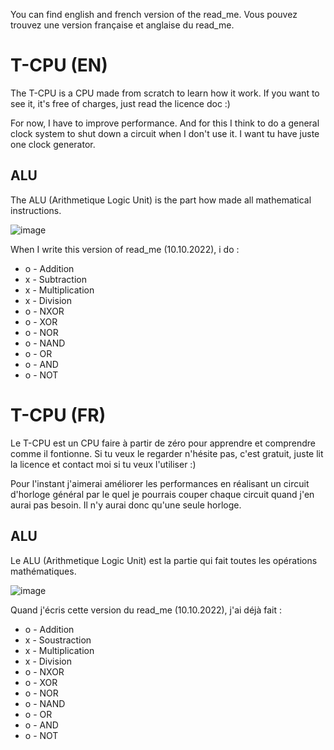 You can find english and french version of the read_me.
Vous pouvez trouvez une version française et anglaise du read_me.

# T-CPU (EN)

The T-CPU is a CPU made from scratch to learn how it work.
If you want to see it, it's free of charges, just read the licence doc :)

For now, I have to improve performance. And for this I think to do a general clock system to shut down a circuit when I don't use it. I want tu have juste one clock generator.

## ALU

The ALU (Arithmetique Logic Unit) is the part how made all mathematical instructions.

![image](https://user-images.githubusercontent.com/82095000/194781705-3df6b6cf-e979-487e-9b2e-05d13054673d.png)

When I write this version of read_me (10.10.2022), i do :
- o - Addition
- x - Subtraction
- x - Multiplication
- x - Division
- o - NXOR
- o - XOR
- o - NOR
- o - NAND
- o - OR
- o - AND
- o - NOT

# T-CPU (FR)

Le T-CPU est un CPU faire à partir de zéro pour apprendre et comprendre comme il fontionne.
Si tu veux le regarder n'hésite pas, c'est gratuit, juste lit la licence et contact moi si tu veux l'utiliser :)

Pour l'instant j'aimerai améliorer les performances en réalisant un circuit d'horloge général par le quel je pourrais couper chaque circuit quand j'en aurai pas besoin. Il n'y aurai donc qu'une seule horloge.

## ALU

Le ALU (Arithmetique Logic Unit) est la partie qui fait toutes les opérations mathématiques.

![image](https://user-images.githubusercontent.com/82095000/194781705-3df6b6cf-e979-487e-9b2e-05d13054673d.png)

Quand j'écris cette version du read_me (10.10.2022), j'ai déjà fait :
- o - Addition
- x - Soustraction
- x - Multiplication
- x - Division
- o - NXOR
- o - XOR
- o - NOR
- o - NAND
- o - OR
- o - AND
- o - NOT

